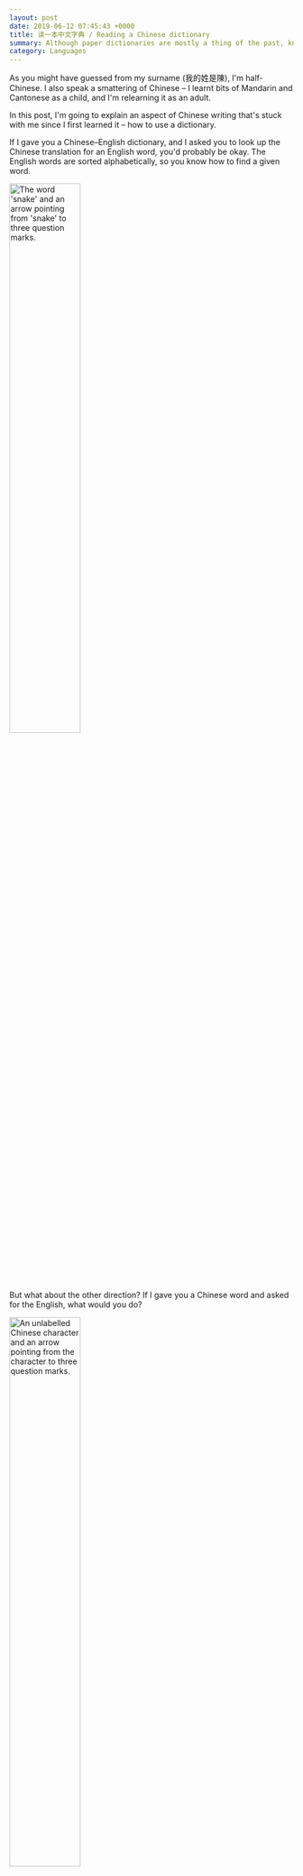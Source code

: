 ```yaml
---
layout: post
date: 2019-06-12 07:45:43 +0000
title: 读一本中文字典 / Reading a Chinese dictionary
summary: Although paper dictionaries are mostly a thing of the past, knowing to use a Chinese dictionary helps me learn the rest of the language.
category: Languages
---
```


<style>
@media screen and (min-width: 600px) {
  img {
    width: 50%;
    max-width: 300px;
  }

  figure img {
    display: inline;
  }
}

figure {
  text-align: center;
}

@media screen and (max-width: 600px) {
  img {
    width: 400px;
    display: block;
  }
}
</style>

As you might have guessed from my surname (我的姓是陳), I'm half-Chinese.
I also speak a smattering of Chinese – I learnt bits of Mandarin and Cantonese as a child, and I'm relearning it as an adult.

In this post, I'm going to explain an aspect of Chinese writing that's stuck with me since I first learned it – how to use a dictionary.

If I gave you a Chinese–English dictionary, and I asked you to look up the Chinese translation for an English word, you'd probably be okay.
The English words are sorted alphabetically, so you know how to find a given word.

<img src="/images/2019/english-to-chinese.png" alt="The word 'snake' and an arrow pointing from 'snake' to three question marks.">

But what about the other direction?
If I gave you a Chinese word and asked for the English, what would you do?

<img src="/images/2019/chinese-to-english.png" alt="An unlabelled Chinese character and an arrow pointing from the character to three question marks.">

To understand how to use a Chinese dictionary, we need to understand [*radicals*](https://en.wikipedia.org/wiki/Radical_(Chinese_characters)).
A radical is a component of a written Chinese character that often gives you a hint as to its subject or meaning.
Sort of like in English, when you can sometimes see common roots that hint at a common concept.
For example, if you see an unfamiliar word that starts with “aqua”, you might deduce that it's something to do with water.

<img src="/images/2019/aquatic.png" alt="The words 'aquamarine', 'aquanaut' and 'aquatics', with the 'aqua' prefix underlined and highlighted in blue.">

Chinese has much the same – but instead of a sequence of common letters, a radical is a sequence of common *strokes*.

For example, the character for water is 水.
This becomes the *water radical* 氵.
If you see it on the left-hand side of a character, you know the character is something to do with water or liquid.
These are a few characters that use the water radical:

<figure>
  <img src="/images/2019/water-he.png" alt="The character 河 or hé, meaning 'river'. The three dashes for the water radical are highlighted in blue on the left.">
  <img src="/images/2019/water-ke.png" alt="The character 渴 or kě, meaning 'thirsty'.">
  <img src="/images/2019/water-lang.png" alt="The character 浪 or làng, meaning 'wave'.">
  <img src="/images/2019/water-soup.png" alt="The character 沕 or tāng, meaning 'soup'.">
  
  <figcaption>
    I always remember the water radical because it looks like a splash of water! 💦
  </figcaption>
</figure>

Here's another example: the character for fire is 火.
This becomes the *fire radical*, which usually signifies characters related to heat or burning.

<figure>
  <img src="/images/2019/fire-deng.png" alt="The character 灯 or dēng, meaning 'lamp'. The fire radical is highlighted in red on the left.">
  <img src="/images/2019/fire-chui.png" alt="The character 炊 or chuī, meaning 'cook'.">
  <img src="/images/2019/fire-chao.png" alt="The character 炒 or chǎo, meaning 'fry'.">
  <img src="/images/2019/fire-yan.png" alt="The character 烟 or yān, meaning 'smoke'.">
  
  <figcaption>
    The strokes remind me of a small flame. 🔥
  </figcaption>
</figure>

Here's one more radical that usually appears on the left, the *mouth radical*:

<figure>
  <img src="/images/2019/mouth-chi.png" alt="The character 吃 or chī, meaning 'eat'. The mouth radical is highlighted in green on the left.">
  <img src="/images/2019/mouth-he.png" alt="The character 喝 or hē, meaning 'drink'.">
  <img src="/images/2019/mouth-yao.png" alt="The character 咬 or yǎo, meaning 'bite'.">
  <img src="/images/2019/mouth-miao.png" alt="The character 喵 or miāo, meaning 'meow'.">
  
  <figcaption>
    A box is used for a couple of characters – not always a mouth – but it's often a good guess. 😮
  </figcaption>
</figure>

Notice as well how the right-hand side of 渴 (thirsty) and 喝 (drink) are the same, even though they have different radicals.
If you didn't know what they meant, you could still spot they were related.
Chinese characters aren't drawn arbitrarily – there is a pattern to their strokes and lines.

Unfortunately spotting a radical isn’t as simple as just “look at the strokes on the left”.
A radical doesn't always have to appear on the left; it can appear anywhere in the character.
Here are two more examples - the grass radical on top of the character, and the knife radical on the right.

<figure>
  <img src="/images/2019/flower-hua.png" alt="The character 花 or huā, meaning 'flower'. The grass radical is highlighted in green on the top of the character.">
  <img src="/images/2019/knife-li.png" alt="The character 利 or lì, meaning 'sharp'. The knife radical is highlighted in purple on the right-hand side of the character.">
  <figcaption>
      The grass radical looks like blades of grass poking through the ground 🌱, while the knife radical looks a bit like a hooked metal blade 🔪.
  </figcaption>
</figure>

Hopefully now you've got the idea of radicals -- subcomponents of a character that often give a hint about the concept or theme.
Chinese has just over 200 radicals, and if you learn Chinese you'll quickly encounter all the common ones.
After a while, you can identify the radicals in a given character.
So how do you use that to navigate a dictionary?

Chinese dictionaries are organised by radical –- all the characters with the water radical in one section, the fire radical another, the mouth radical another, and so on.
Once you've identified the radical, you find the corresponding section of the dictionary, and look up the character there.
Within a section, characters are ordered by *stroke count* – characters with more strokes appear later in the list.
(The radical sections are usually ordered by stroke count in the radical, too.)

So to look up a character in a dictionary, you:

1. Guess the radical
2. Count the strokes in the remaining character
3. Look up the characters with that radical and stroke count

For example, let’s take another look at 花.
To find it in the dictionary:

1. We see the grass radical (艹).
2. The remaining strokes are 化, which takes 4 strokes to draw
3. We look in the dictionary at the 艹 section, in the list of characters with 4 strokes

Sometimes the radical isn't obvious, and you need to make a few guesses to get it right – but it usually resolves pretty quickly.
(You also need to know how to count strokes; sometimes Chinese elides what look like two strokes into one.
For example, 口 is three strokes, not four, because the top and right lines are drawn as a single stroke.
Again, this comes with practice.)

So that's how you look up an unknown character in a Chinese dictionary.
Handy, right?

Except… I don't think I've ever actually used that method.
By the time I was learning Chinese, I had other, easier ways to find out what an unknown character meant:

- Ask a family member
- Ask my Chinese teacher
- Use Google Translate with [handwriting input](https://support.apple.com/en-gb/guide/chinese-input-method/scim27935/mac)

But I'm still glad I learnt this approach, because being able to spot radicals is something that stuck.
When I started relearning Chinese, spotting radicals came back almost immediately.
When I see new characters, I can get a sense of their theme before I know their translation, and it helps me remember all the characters I've seen before.
Although paper dictionaries are mostly a thing of the past, I hope people are still learning this approach, because knowing about radicals can make Chinese much easier to learn.

谢谢阅读!
